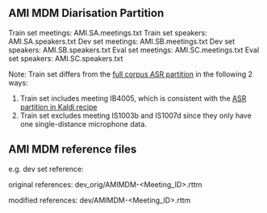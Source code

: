 <h2> AMI MDM Diarisation Partition </h2>

Train set meetings: AMI.SA.meetings.txt
Train set speakers: AMI.SA.speakers.txt
Dev set meetings: AMI.SB.meetings.txt
Dev set speakers: AMI.SB.speakers.txt
Eval set meetings: AMI.SC.meetings.txt
Eval set speakers: AMI.SC.speakers.txt

Note: Train set differs from the [full corpus ASR partition](http://groups.inf.ed.ac.uk/ami/corpus/datasets.shtml) in the following 2 ways:
1. Train set includes meeting IB4005, which is consistent with the [ASR partition in Kaldi recipe](https://github.com/kaldi-asr/kaldi/blob/master/egs/ami/s5/local/split_train.orig)
2. Train set excludes meeting IS1003b and IS1007d since they only have one single-distance microphone data. 

<h2> AMI MDM reference files </h2>

e.g. dev set reference:

original references:
dev_orig/AMIMDM-<Meeting_ID>.rttm

modified references:
dev/AMIMDM-<Meeting_ID>.rttm
